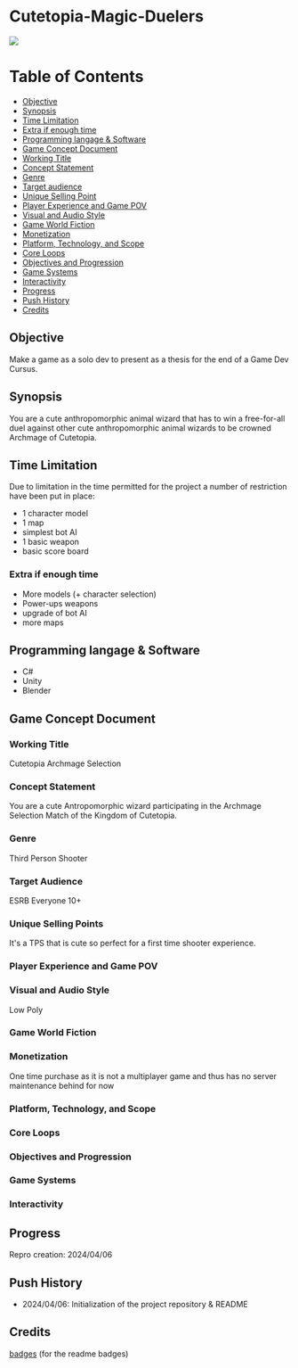 ﻿# Cutetopia-Magic-Duelers
![](https://img.shields.io/badge/Project-NotReady-red)

# Table of Contents
- [Objective](#Objective)
- [Synopsis](#Synopsis)
- [Time Limitation](#TimeLimitation)
- [Extra if enough time](#Extra)
- [Programming langage & Software](#Lang)
- [Game Concept Document](#GCD)
- [Working Title](#Title)
- [Concept Statement](#Concept)
- [Genre](#Genre)
- [Target audience](#Target)
- [Unique Selling Point](#Sell)
- [Player Experience and Game POV](#POV)
- [Visual and Audio Style](#Style)
- [Game World Fiction](#World)
- [Monetization](#Money)
- [Platform, Technology, and Scope](#PTS)
- [Core Loops](#Loop)
- [Objectives and Progression](#Obj)
- [Game Systems](#Syst)
- [Interactivity](#Int)
- [Progress](#Progress)
- [Push History](#History)
- [Credits](#Credits)

<a id="Objective"></a>
## Objective
Make a game as a solo dev to present as a thesis for the end of a Game Dev Cursus.

<a id="Synopsis"></a>
## Synopsis
You are a cute anthropomorphic animal wizard that has to win a free-for-all duel against other cute anthropomorphic animal wizards to be crowned Archmage of Cutetopia.

<a id="TimeLimitation"></a>
## Time Limitation
Due to limitation in the time permitted for the project a number of restriction have been put in place:
+ 1 character model
+ 1 map
+ simplest bot AI
+ 1 basic weapon
+ basic score board

<a id="Extra"></a>
### Extra if enough time
+ More models (+ character selection)
+ Power-ups weapons
+ upgrade of bot AI
+ more maps

<a id="Lang"></a>
## Programming langage & Software
+ C#
+ Unity
+ Blender

<a id="GCD"></a>
## Game Concept Document
<a id="Title"></a>
### Working Title
  Cutetopia Archmage Selection
  
<a id="Concept"></a>
### Concept Statement
  You are a cute Antropomorphic wizard participating in the Archmage Selection Match of the Kingdom of Cutetopia.
  
<a id="Genre"></a>
### Genre
  Third Person Shooter
  
<a id="Target"></a>
### Target Audience
  ESRB Everyone 10+
  
<a id="Sell"></a>
### Unique Selling Points
  It's a TPS that is cute so perfect for a first time shooter experience.
  
<a id="POV"></a>
### Player Experience and Game POV

<a id="Style"></a>
### Visual and Audio Style
  Low Poly
  
<a id="World"></a>
### Game World Fiction

<a id="Money"></a>
### Monetization
  One time purchase as it is not a multiplayer game and thus has no server maintenance behind for now
  
<a id="PTS"></a>
### Platform, Technology, and Scope

<a id="Loop"></a>
### Core Loops

<a id="Obj"></a>
### Objectives and Progression

<a id="Syst"></a>
### Game Systems

<a id="Int"></a>
### Interactivity

<a id="Progress"></a>
## Progress
Repro creation: 2024/04/06

<a id="History"></a>
## Push History
+ 2024/04/06: Initialization of the project repository & README

<a id="Credits"></a>
## Credits

[badges](https://shields.io/) (for the readme badges)
